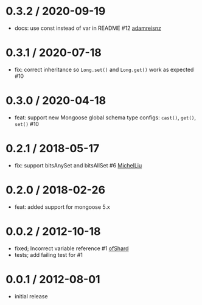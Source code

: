 0.3.2 / 2020-09-19
==================
 * docs: use const instead of var in README #12 [adamreisnz](https://github.com/adamreisnz)

0.3.1 / 2020-07-18
==================
 * fix: correct inheritance so `Long.set()` and `Long.get()` work as expected #10

0.3.0 / 2020-04-18
==================
  * feat: support new Mongoose global schema type configs: `cast()`, `get()`, `set()` #10

0.2.1 / 2018-05-17
==================
  * fix: support bitsAnySet and bitsAllSet #6 [MichelLiu](https://github.com/MichelLiu)

0.2.0 / 2018-02-26
==================
  * feat: added support for mongoose 5.x

0.0.2 / 2012-10-18
==================

  * fixed; Incorrect variable reference #1 [ofShard](https://github.com/ofShard)
  * tests; add failing test for #1

0.0.1 / 2012-08-01
====================

  * initial release
